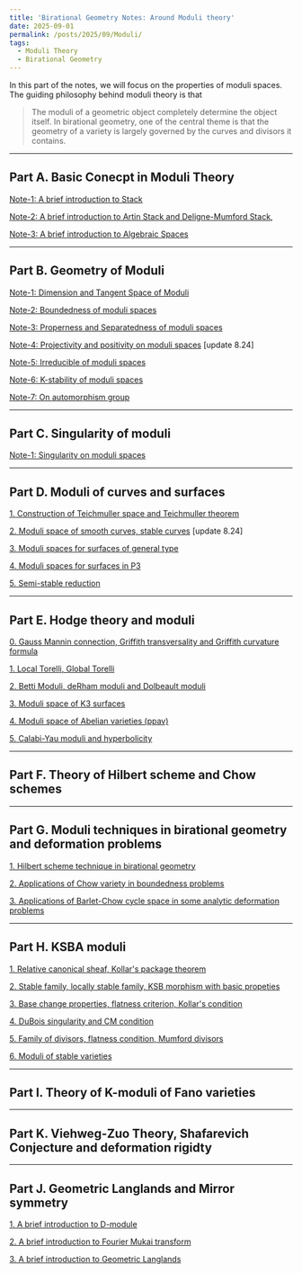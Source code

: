 ```yaml
---
title: 'Birational Geometry Notes: Around Moduli theory'
date: 2025-09-01
permalink: /posts/2025/09/Moduli/
tags:
  - Moduli Theory
  - Birational Geometry
---
```


In this part of the notes, we will focus on the properties of moduli spaces. The guiding philosophy behind moduli theory is that 
> The moduli of a geometric object completely determine the object itself. In birational geometry, one of the central theme is that the geometry of a variety is largely governed by the curves and divisors it contains.



---
## Part A. Basic Conecpt in Moduli Theory

[Note-1: A brief introduction to Stack](https://yilimath.github.io/files/Moduli/Stack.pdf)

[Note-2: A brief introduction to Artin Stack and Deligne-Mumford Stack](https://yilimath.github.io/files/Moduli/DMStack.pdf), 

[Note-3: A brief introduction to Algebraic Spaces](https://yilimath.github.io/files/Moduli/AlgSpace.pdf)


---
## Part B. Geometry of Moduli

[Note-1: Dimension and Tangent Space of Moduli](https://yilimath.github.io/files/Moduli/TangentSpace.pdf)

[Note-2: Boundedness of moduli spaces](https://yilimath.github.io/files/Moduli/BoundednessModuli.pdf)

[Note-3: Properness and Separatedness of moduli spaces](https://yilimath.github.io/files/Moduli/ProperModuli.pdf)

[Note-4: Projectivity and positivity on moduli spaces](https://yilimath.github.io/files/Moduli/ProjectiveModuli.pdf) [update 8.24]

[Note-5: Irreducible of moduli spaces](https://yilimath.github.io/files/Moduli/IrreducibleModuli.pdf)

[Note-6: K-stability of moduli spaces](https://yilimath.github.io/files/Moduli/Kstable.pdf)

[Note-7: On automorphism group](https://yilimath.github.io/files/Moduli/AutGroup.pdf)


----
## Part C. Singularity of moduli

[Note-1: Singularity on moduli spaces]()



---
## Part D. Moduli of curves and surfaces

[1. Construction of Teichmuller space and Teichmuller theorem](https://yilimath.github.io/files/Moduli/Teichmuller.pdf)

[2. Moduli space of smooth curves, stable curves](https://yilimath.github.io/files/Moduli/ModuliCurve.pdf) [update 8.24]

[3. Moduli spaces for surfaces of general type]()

[4. Moduli spaces for surfaces in P3]()

[5. Semi-stable reduction]()

---
## Part E. Hodge theory and moduli

[0. Gauss Mannin connection, Griffith transversality and Griffith curvature formula]()

[1. Local Torelli, Global Torelli]()

[2. Betti Moduli, deRham moduli and Dolbeault moduli]()

[3. Moduli space of K3 surfaces](https://yilimath.github.io/files/Moduli/ModuliK3.pdf)

[4. Moduli space of Abelian varieties (ppav)]()

[5. Calabi-Yau moduli and hyperbolicity]()



----
## Part F. Theory of Hilbert scheme and Chow schemes



---
## Part G. Moduli techniques in birational geometry and deformation problems


[1. Hilbert scheme technique in birational geometry]()


[2. Applications of Chow variety in boundedness problems]()

[3. Applications of Barlet-Chow cycle space in some analytic deformation problems]()




----
## Part H. KSBA moduli

[1. Relative canonical sheaf, Kollar's package theorem]()

[2. Stable family, locally stable family, KSB morphism with basic propeties]()

[3. Base change properties, flatness criterion, Kollar's condition]()

[4. DuBois singularity and CM condition]()

[5. Family of divisors, flatness condition, Mumford divisors]()

[6. Moduli of stable varieties]()

---
## Part I. Theory of K-moduli of Fano varieties




----
## Part K. Viehweg-Zuo Theory, Shafarevich Conjecture and deformation rigidty




---
## Part J. Geometric Langlands and Mirror symmetry


[1. A brief introduction to D-module]()

[2. A brief introduction to Fourier Mukai transform]()

[3. A brief introduction to Geometric Langlands]()

